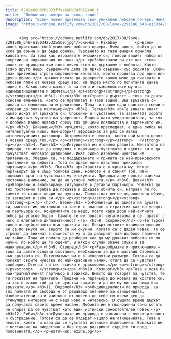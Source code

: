 ```yaml
---
title: 62b9e6808f6c823ffaa690b743b52440_t
mitle:  "Любовният почерк на всяка зодия"
description: "Всеки човек притежава свой уникален любовен почерк. Няма човек, който да не иска да обича и да бъде обичан. Търсенето на тази емоция осмисля живота ни. За това как изразявате емоциите си, говори вашият набор от енергии на зодиакалния ви знак. Забелязали ли сте как всеки човек се придържа към своя личен стил на държание …"
image: "https://cdnone.netlify.com/db/2017/08/love-2291586_640-e1503425325569.jpg"
---
```


          <img src="https://cdnone.netlify.com/db/2017/08/love-2291586_640-e1503425325569.jpg"/>Снимка - Pixabay        <p>Всеки човек притежава свой уникален любовен почерк. Няма човек, който да не иска да обича и да бъде обичан. Търсенето на тази емоция осмисля живота ни. За това как изразявате емоциите си, говори вашият набор от енергии на зодиакалния ви знак.</p> <p>Забелязали ли сте как всеки човек се придържа към своя личен стил на държание в любовта. Както всяко друго нещо, сърдечните дела са пряко свързани със зодията. Всеки знак притежава строго определени качества, които проявява под една или друга форма.</p> <p>Ако искате да разкриете какво може да очаквате в любовен план от човека срещу вас, на първо място го попитайте каква зодия е. Какво точно казва тя за него и възможностите му във взаимоотношенията и обичта…</p> <p><strong></strong></p><strong>   </strong><p></p> <h3>1. Овен</h3> <p>Страст и дързост – това са двата основни елемента, които се преплитат в тази зодия. Във връзката си винаги са емоционални и решителни. Това ги прави едни наистина смели и искрени до болка партньори</p> <h3>2. Телец</h3> <p>Те винаги знаят какво искат от връзката си. Спокойни и чувствени, те заземяват хората и им даряват чувство на увереност. Родени като умиротворители, за тях е особено важно човекът срещу тях да цени лоялността и търпението им.</p> <h3>3. Близнаци</h3> <p>Целта, която преследват, е една любов на интелектуално ниво. Най-добрият афродизиак за рях се явява интелектуалният разговор. Остроумието е нещото, което най-много ценят в човека срещу тях.</p> <p><strong></strong></p><strong>   </strong><p></p> <h3>4. Рак</h3> <p>Интуицията им е силно развита. Мечтатели по природа, те искат да споделят с партньора чувствата и идеите си и да почувстват неговото разбиране. Имат силно изразено чувство на притежание. Убедени са, че поддържането и грижата са най-прекрасното проявление на любовта. Това ги прави едни наистина прекрасни партньори.</p> <h3>5. Лъв</h3> <p>Страстта е в кръвта му. Искат партньорът да е също толкова деен, колкото е и самият той. Най-големият враг на чувствата му е скуката. Природата му просто изисква постоянно внимание, за да не угасне любовта.</p> <h3>6. Дева</h3> <p>Капризни и анализиращи ситуациите в детайли партньори. Човекът до тях постоянно трябва да показва и доказва обичта си. Направи ли го, самите те стават щедри на чувства. Почувстват ли се недооценени обаче, се затварят в себе си.</p> <p><strong></strong></p><strong>   </strong><p></p> <h3>7. Везни</h3> <p>Романтици до дъното на душата си, мислите им постоянно са заети с планове и стратегии как да угодят на партньора си. Конфликтите са нещо, което кара дори най-силната любов да угасне бързо. Самите те не понасят негативизма и се справят с него с елегантна дипломатичност.</p> <h3>8. Скорпион</h3> <p>Те търсят силно въздействащото във връзката си. Повърхностните взаимоотношения не са по вкуса им, защото са им скучни. Когато са с даден човек, те се стремят да вникнат в същността му и да разкрият най-дълбоко пазените му тайни. Това им помага да разберат как да му докажат любовта си по начин, по който ще го оценят. В някои случаи обаче служи и за манипулации.</p> <h3>9. Стрелец</h3> <p>Разнообразие и приключение – това са двете основни съставки, необходими за да е щастлив Стрелецът във връзката си. Ентусиазмът им е в невероятни размери. Готови са да покажат своите чувства по най-красивия начин, стига да се чувстват свободни. Отегчат ли се, всичко е приключено.</p> <p><strong></strong></p><strong>   </strong><p></p> <h3>10. Козирог</h3> <p>Това е може би най-прагматичният партньор в зодиака. Вместо да говорят за чувства, те ги показват на практика. Предани на партньора до мозъка на костите си, за тях е важно той да се чувства защитен и да не му липсва нищо във връзката.</p> <h3>11. Водолей</h3> <p>Индивидуалисти по природа, за тях личната им свобода е от решаващо значение за отношенията. Изобретателни са и изискват от човека до себе си всеки ден да стимулира интереса им с нещо ново и интересно. В същото време държат да получават своето време насаме. Любовта им е пълноценна само когато не спират да се чувстват като един истински самостоятелен човек.</p> <h3>12. Риби</h3> <p>Духовната им природа е изпълнена с чувствителност и състрадание. Готови са да се отдадат изцяло на отношенията. Това е нещото, което ги кара да се чувстват истински пълноценни. Връзката им е поставена на пиедестал и без страх разкриват сърцето си пред половинката.</p> <p>източник: ezine.bg</p>        